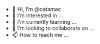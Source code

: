 - 👋 Hi, I’m @catamac
- 👀 I’m interested in ...
- 🌱 I’m currently learning ...
- 💞️ I’m looking to collaborate on ...
- 📫 How to reach me ...

<!---
catamac/catamac is a ✨ special ✨ repository because its `README.md` (this file) appears on your GitHub profile.
You can click the Preview link to take a look at your changes.
-- EDIT FOR PR
--->
